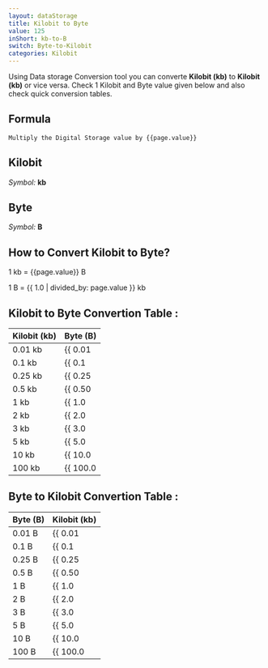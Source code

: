 ```yaml
---
layout: dataStorage
title: Kilobit to Byte
value: 125
inShort: kb-to-B
switch: Byte-to-Kilobit
categories: Kilobit
---
```


Using Data storage Conversion tool you can converte **Kilobit (kb)** to **Kilobit (kb)** or vice versa. Check 1 Kilobit and Byte value given below and also check quick conversion tables.

## Formula
`Multiply the Digital Storage value by {{page.value}}`

## Kilobit
*Symbol:* **kb**

## Byte
*Symbol:* **B**

## How to Convert Kilobit to Byte?

1 kb = {{page.value}} B

1 B = {{ 1.0 | divided_by: page.value }} kb


## Kilobit to Byte Convertion Table :

| Kilobit (kb) | Byte (B) |
| ---- | ---- |
| 0.01 kb | {{ 0.01 | times: page.value }} B |
| 0.1 kb | {{ 0.1 | times: page.value }} B |
| 0.25 kb | {{ 0.25 | times: page.value }} B |
| 0.5 kb | {{ 0.50 | times: page.value }} B |
| 1 kb | {{ 1.0 | times: page.value }} B |
| 2 kb | {{ 2.0 | times: page.value }} B |
| 3 kb | {{ 3.0 | times: page.value }} B |
| 5 kb | {{ 5.0 | times: page.value }} B |
| 10 kb | {{ 10.0 | times: page.value }} B |
| 100 kb | {{ 100.0 | times: page.value }} B |

## Byte to Kilobit Convertion Table :

| Byte (B) | Kilobit (kb) |
| ---- | ---- |
| 0.01 B | {{ 0.01 | divided_by: page.value }} kb |
| 0.1 B | {{ 0.1 | divided_by: page.value }} kb |
| 0.25 B | {{ 0.25 | divided_by: page.value }} kb |
| 0.5 B | {{ 0.50 | divided_by: page.value }} kb |
| 1 B | {{ 1.0 | divided_by: page.value }} kb |
| 2 B | {{ 2.0 | divided_by: page.value }} kb |
| 3 B | {{ 3.0 | divided_by: page.value }} kb |
| 5 B | {{ 5.0 | divided_by: page.value }} kb |
| 10 B | {{ 10.0 | divided_by: page.value }} kb |
| 100 B | {{ 100.0 | divided_by: page.value }} kb |


<script>
document.getElementById('selectInput')[2].selected = true
document.getElementById('selectOutput')[1].selected = true
</script>
